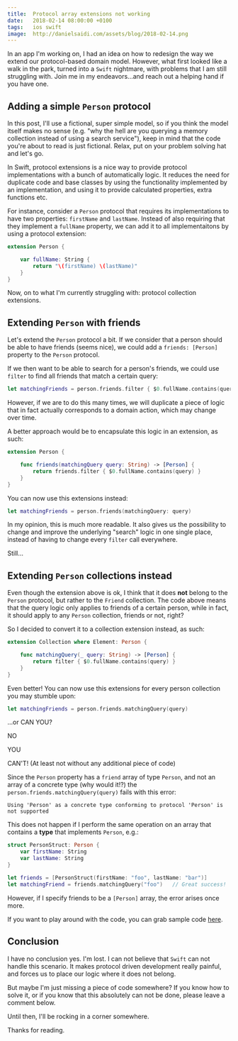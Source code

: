 ```yaml
---
title:  Protocol array extensions not working
date:   2018-02-14 08:00:00 +0100
tags:	ios swift
image:  http://danielsaidi.com/assets/blog/2018-02-14.png
---
```



In an app I'm working on, I had an idea on how to redesign the way we extend our
protocol-based domain model. However, what first looked like a walk in the park,
turned into a `Swift` nightmare, with problems that I am still struggling with.
Join me in my endeavors...and reach out a helping hand if you have one.


## Adding a simple `Person` protocol

In this post, I'll use a fictional, super simple model, so if you think the model
itself makes no sense (e.g. "why the hell are you querying a memory collection
instead of using a search service"), keep in mind that the code you're about to
read is just fictional. Relax, put on your problem solving hat and let's go.

In Swift, protocol extensions is a nice way to provide protocol implementations
with a bunch of automatically logic. It reduces the need for duplicate code and
base classes by using the functionality implemented by an implementation, and
using it to provide calculated properties, extra functions etc.

For instance, consider a `Person` protocol that requires its implementations to
have two properties: `firstName` and `lastName`. Instead of also requiring that
they implement a `fullName` property, we can add it to all implementaitons by
using a protocol extension:

```swift
extension Person {

    var fullName: String {
        return "\(firstName) \(lastName)"
    }
}
```

Now, on to what I'm currently struggling with: protocol collection extensions.


## Extending `Person` with friends

Let's extend the `Person` protocol a bit. If we consider that a person should be
able to have friends (seems nice), we could add a `friends: [Person]` property to
the `Person` protocol.

If we then want to be able to search for a person's friends, we could use `filter`
to find all friends that match a certain query:

```swift
let matchingFriends = person.friends.filter { $0.fullName.contains(query) }
```

However, if we are to do this many times, we will duplicate a piece of logic that
in fact actually corresponds to a domain action, which may change over time.

A better approach would be to encapsulate this logic in an extension, as such:

```swift
extension Person {

    func friends(matchingQuery query: String) -> [Person] {
        return friends.filter { $0.fullName.contains(query) }
    }
}
```

You can now use this extensions instead:

```swift
let matchingFriends = person.friends(matchingQuery: query)
```

In my opinion, this is much more readable. It also gives us the possibility to
change and improve the underlying "search" logic in one single place, instead of
having to change every `filter` call everywhere.

Still...


## Extending `Person` collections instead

Even though the extension above is ok, I think that it does **not** belong to
the `Person` protocol, but rather to the `Friend` collection. The code above
means that the query logic only applies to friends of a certain person, while
in fact, it should apply to any `Person` collection, friends or not, right?

So I decided to convert it to a collection extension instead, as such:

```swift
extension Collection where Element: Person {

    func matchingQuery(_ query: String) -> [Person] {
        return filter { $0.fullName.contains(query) }
    }
}
```

Even better! You can now use this extensions for every person collection you
may stumble upon:

```swift
let matchingFriends = person.friends.matchingQuery(query)
```

...or CAN YOU?

NO

YOU

CAN'T! (At least not without any additional piece of code)

Since the `Person` property has a `friend` array of type `Person`, and not an array
of a concrete type (why would it!?) the `person.friends.matchingQuery(query)` fails
with this error:

`Using 'Person' as a concrete type conforming to protocol 'Person' is not supported`

This does not happen if I perform the same operation on an array that contains a
**type** that implements `Person`, e.g.:


```swift
struct PersonStruct: Person {
    var firstName: String
    var lastName: String
}

let friends = [PersonStruct(firstName: "foo", lastName: "bar")]
let matchingFriend = friends.matchingQuery("foo")   // Great success!
```

However, if I specify friends to be a `[Person]` array, the error arises once more.

If you want to play around with the code, you can grab sample code [here](https://gist.github.com/danielsaidi/8c5ffb82d68b8dd4e869062bdcbfc7ff).


## Conclusion

I have no conclusion yes. I'm lost. I can not believe that `Swift` can not handle
this scenario. It makes protocol driven development really painful, and forces us
to place our logic where it does not belong.

But maybe I'm just missing a piece of code somewhere? If you know how to solve it,
or if you know that this absolutely can not be done, please leave a comment below.

Until then, I'll be rocking in a corner somewhere.

Thanks for reading.
